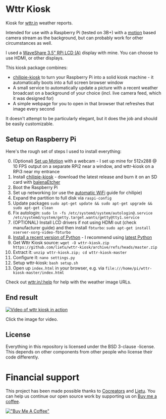 # Wttr Kiosk

Kiosk for [wttr.in](https://wttr.in) weather reports.

Intended for use with a Raspberry Pi (tested on 3B+) with a [motion](https://motion-project.github.io) based camera stream as the background, but can probably work for other circumstances as well.

I used a [WaveShare 3.5" RPi LCD (A)](https://www.waveshare.com/wiki/3.5inch_RPi_LCD_(A)) display with mine. You can choose to use HDMI, or other displays.

This kiosk package combines:

- [chilipie-kiosk](https://github.com/futurice/chilipie-kiosk) to turn your Raspberry Pi into a solid kiosk machine - it
  automatically boots into a full screen browser window
- A small service to automatically update a picture with a recent weather broadcast on a background of your choice (incl. live camera feed, which it was designed for)
- A simple webpage for you to open in that browser that refreshes that image every second

It doesn't attempt to be particularly elegant, but it does the job and should be easily customizable.

## Setup on Raspberry Pi

Here's the rough set of steps I used to install everything:

0. (Optional) [Set up Motion](https://www.instructables.com/How-to-Make-Raspberry-Pi-Webcam-Server-and-Stream-/) with a webcam - I set up mine for 512x288 @ 10 FPS output on a separate RPi2 near a window, and wttr-kiosk on a RPi3 near my entrance
1. Install [chilipie-kiosk](https://github.com/futurice/chilipie-kiosk) - download the latest release and burn it on an SD card with [balenaEtcher](https://www.balena.io/etcher/)
2. Boot the Raspberry Pi
3. Set up networking (or use the [automatic WiFi](https://github.com/futurice/chilipie-kiosk#automatic-wifi-setup) guide for chilipie)
4. Expand the partition to full disk via `raspi-config`
5. Update packages `sudo apt-get update && sudo apt-get upgrade && sudo apt-get clean`
6. Fix autologin: `sudo ln -fs /etc/systemd/system/autologin@.service /etc/systemd/system/getty.target.wants/getty@tty1.service`
7. (OPTIONAL) Install LCD drivers if not using HDMI out (check manufacturer guide) and then install `fbturbo`: `sudo apt-get install xserver-xorg-video-fbturbo`
8. [Install a recent version of Python](https://gist.github.com/dschep/24aa61672a2092246eaca2824400d37f) - I recommend using [latest Python](https://www.python.org/downloads/source/)
9. Get Wttr Kiosk source: `wget -O wttr-kiosk.zip https://github.com/lietu/wttr-kiosk/archive/refs/heads/master.zip`
10. Extract it: `unzip wttr-kiosk.zip; cd wttr-kiosk-master`
11. Configure it: `nano settings.py`
12. Setup wttr-kiosk: `bash setup.sh`
13. Open up `index.html` in your browser, e.g. via `file:///home/pi/wttr-kiosk-master/index.html`

Check out [wttr.in/:help](https://wttr.in/:help) for help with the weather image URLs.

## End result

[![Video of wttr kiosk in action](https://img.youtube.com/vi/lZAP1OEKK4s/0.jpg)](https://www.youtube.com/watch?v=lZAP1OEKK4s)

Click the image for video.

## License

Everything in this repository is licensed under the BSD 3-clause -license. This depends on other components from other people who license their code differently.


# Financial support

This project has been made possible thanks to [Cocreators](https://cocreators.ee) and [Lietu](https://lietu.net). You can help us continue our open source work by supporting us on [Buy me a coffee](https://www.buymeacoffee.com/cocreators).

[!["Buy Me A Coffee"](https://www.buymeacoffee.com/assets/img/custom_images/orange_img.png)](https://www.buymeacoffee.com/cocreators)
